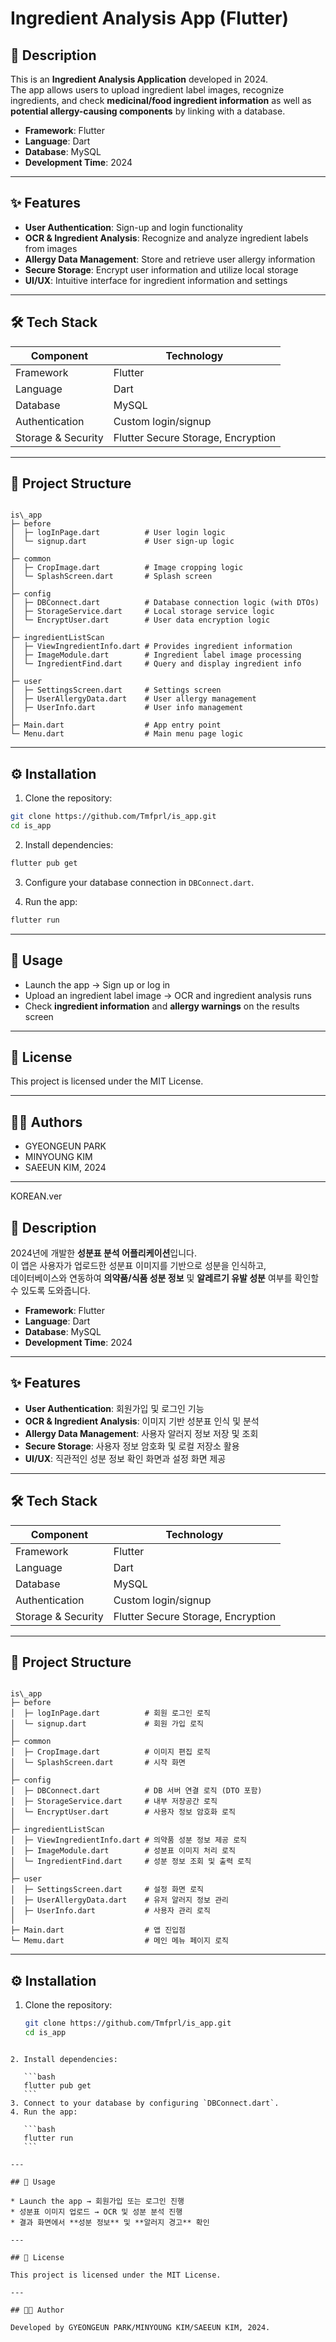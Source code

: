 # Ingredient Analysis App (Flutter)



## 📌 Description
This is an **Ingredient Analysis Application** developed in 2024.  
The app allows users to upload ingredient label images, recognize ingredients, and check **medicinal/food ingredient information** as well as **potential allergy-causing components** by linking with a database.  

- **Framework**: Flutter  
- **Language**: Dart  
- **Database**: MySQL  
- **Development Time**: 2024  

---

## ✨ Features
- **User Authentication**: Sign-up and login functionality  
- **OCR & Ingredient Analysis**: Recognize and analyze ingredient labels from images  
- **Allergy Data Management**: Store and retrieve user allergy information  
- **Secure Storage**: Encrypt user information and utilize local storage  
- **UI/UX**: Intuitive interface for ingredient information and settings  

---

## 🛠️ Tech Stack
| Component         | Technology                       |
|-------------------|----------------------------------|
| Framework         | Flutter                          |
| Language          | Dart                             |
| Database          | MySQL                            |
| Authentication    | Custom login/signup              |
| Storage & Security| Flutter Secure Storage, Encryption |

---

## 📂 Project Structure
```

is\_app
├─ before
│  ├─ logInPage.dart          # User login logic
│  └─ signup.dart             # User sign-up logic
│
├─ common
│  ├─ CropImage.dart          # Image cropping logic
│  └─ SplashScreen.dart       # Splash screen
│
├─ config
│  ├─ DBConnect.dart          # Database connection logic (with DTOs)
│  ├─ StorageService.dart     # Local storage service logic
│  └─ EncryptUser.dart        # User data encryption logic
│
├─ ingredientListScan
│  ├─ ViewIngredientInfo.dart # Provides ingredient information
│  ├─ ImageModule.dart        # Ingredient label image processing
│  └─ IngredientFind.dart     # Query and display ingredient info
│
├─ user
│  ├─ SettingsScreen.dart     # Settings screen
│  ├─ UserAllergyData.dart    # User allergy management
│  ├─ UserInfo.dart           # User info management
│
├─ Main.dart                  # App entry point
└─ Menu.dart                  # Main menu page logic

````

---

## ⚙️ Installation
1. Clone the repository:
```bash
git clone https://github.com/Tmfprl/is_app.git
cd is_app
````

2. Install dependencies:

```bash
flutter pub get
```

3. Configure your database connection in `DBConnect.dart`.

4. Run the app:

```bash
flutter run
```

---

## 🚀 Usage

* Launch the app → Sign up or log in
* Upload an ingredient label image → OCR and ingredient analysis runs
* Check **ingredient information** and **allergy warnings** on the results screen

---

## 📜 License

This project is licensed under the MIT License.

---

## 👩‍💻 Authors

* GYEONGEUN PARK
* MINYOUNG KIM
* SAEEUN KIM, 2024

---
KOREAN.ver


## 📌 Description
2024년에 개발한 **성분표 분석 어플리케이션**입니다.  
이 앱은 사용자가 업로드한 성분표 이미지를 기반으로 성분을 인식하고,  
데이터베이스와 연동하여 **의약품/식품 성분 정보** 및 **알레르기 유발 성분** 여부를 확인할 수 있도록 도와줍니다.  


- **Framework**: Flutter  
- **Language**: Dart  
- **Database**: MySQL  
- **Development Time**: 2024  

---

## ✨ Features
- **User Authentication**: 회원가입 및 로그인 기능  
- **OCR & Ingredient Analysis**: 이미지 기반 성분표 인식 및 분석  
- **Allergy Data Management**: 사용자 알러지 정보 저장 및 조회  
- **Secure Storage**: 사용자 정보 암호화 및 로컬 저장소 활용  
- **UI/UX**: 직관적인 성분 정보 확인 화면과 설정 화면 제공  

---

## 🛠️ Tech Stack
| Component         | Technology            |
|-------------------|-----------------------|
| Framework         | Flutter               |
| Language          | Dart                  |
| Database          | MySQL                 |
| Authentication    | Custom login/signup   |
| Storage & Security| Flutter Secure Storage, Encryption |

---

## 📂 Project Structure
```

is\_app
├─ before
│  ├─ logInPage.dart          # 회원 로그인 로직
│  └─ signup.dart             # 회원 가입 로직
│
├─ common
│  ├─ CropImage.dart          # 이미지 편집 로직
│  └─ SplashScreen.dart       # 시작 화면
│
├─ config
│  ├─ DBConnect.dart          # DB 서버 연결 로직 (DTO 포함)
│  ├─ StorageService.dart     # 내부 저장공간 로직
│  └─ EncryptUser.dart        # 사용자 정보 암호화 로직
│
├─ ingredientListScan
│  ├─ ViewIngredientInfo.dart # 의약품 성분 정보 제공 로직
│  ├─ ImageModule.dart        # 성분표 이미지 처리 로직
│  └─ IngredientFind.dart     # 성분 정보 조회 및 출력 로직
│
├─ user
│  ├─ SettingsScreen.dart     # 설정 화면 로직
│  ├─ UserAllergyData.dart    # 유저 알러지 정보 관리
│  ├─ UserInfo.dart           # 사용자 관리 로직
│
├─ Main.dart                  # 앱 진입점
└─ Memu.dart                  # 메인 메뉴 페이지 로직

````

---

## ⚙️ Installation
1. Clone the repository:
   ```bash
   git clone https://github.com/Tmfprl/is_app.git
   cd is_app
````

2. Install dependencies:

   ```bash
   flutter pub get
   ```
3. Connect to your database by configuring `DBConnect.dart`.
4. Run the app:

   ```bash
   flutter run
   ```

---

## 🚀 Usage

* Launch the app → 회원가입 또는 로그인 진행
* 성분표 이미지 업로드 → OCR 및 성분 분석 진행
* 결과 화면에서 **성분 정보** 및 **알러지 경고** 확인

---

## 📜 License

This project is licensed under the MIT License.

---

## 👩‍💻 Author

Developed by GYEONGEUN PARK/MINYOUNG KIM/SAEEUN KIM, 2024.

